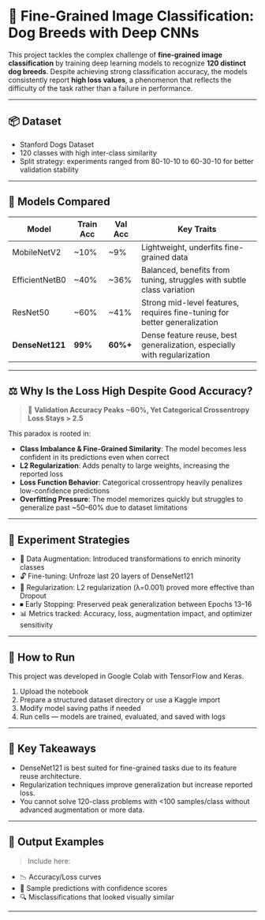 # 🐶 Fine-Grained Image Classification: Dog Breeds with Deep CNNs

This project tackles the complex challenge of **fine-grained image classification** by training deep learning models to recognize **120 distinct dog breeds**. Despite achieving strong classification accuracy, the models consistently report **high loss values**, a phenomenon that reflects the difficulty of the task rather than a failure in performance.

---

## 📦 Dataset

- Stanford Dogs Dataset
- 120 classes with high inter-class similarity
- Split strategy: experiments ranged from 80-10-10 to 60-30-10 for better validation stability

---

## 🧠 Models Compared

| Model           | Train Acc | Val Acc | Key Traits                                                                 |
|------------------|-----------|---------|-----------------------------------------------------------------------------|
| MobileNetV2      | ~10%      | ~9%     | Lightweight, underfits fine-grained data                                   |
| EfficientNetB0   | ~40%      | ~36%    | Balanced, benefits from tuning, struggles with subtle class variation      |
| ResNet50         | ~60%      | ~41%    | Strong mid-level features, requires fine-tuning for better generalization  |
| **DenseNet121**  | **99%**   | **60%+**| Dense feature reuse, best generalization, especially with regularization   |

---

## ⚖️ Why Is the Loss High Despite Good Accuracy?

> 🔎 **Validation Accuracy Peaks ~60%, Yet Categorical Crossentropy Loss Stays > 2.5**

This paradox is rooted in:
- **Class Imbalance & Fine-Grained Similarity**: The model becomes less confident in its predictions even when correct
- **L2 Regularization**: Adds penalty to large weights, increasing the reported loss
- **Loss Function Behavior**: Categorical crossentropy heavily penalizes low-confidence predictions
- **Overfitting Pressure**: The model memorizes quickly but struggles to generalize past ~50–60% due to dataset limitations

---

## 🧪 Experiment Strategies

- 🧬 Data Augmentation: Introduced transformations to enrich minority classes
- 🔓 Fine-tuning: Unfroze last 20 layers of DenseNet121
- 🧨 Regularization: L2 regularization (λ=0.001) proved more effective than Dropout
- ⏹ Early Stopping: Preserved peak generalization between Epochs 13–16
- 📊 Metrics tracked: Accuracy, loss, augmentation impact, and optimizer sensitivity

---

## 🚀 How to Run

This project was developed in Google Colab with TensorFlow and Keras.

1. Upload the notebook
2. Prepare a structured dataset directory or use a Kaggle import
3. Modify model saving paths if needed
4. Run cells — models are trained, evaluated, and saved with logs

---

## 🧠 Key Takeaways

- DenseNet121 is best suited for fine-grained tasks due to its feature reuse architecture.
- Regularization techniques improve generalization but increase reported loss.
- You cannot solve 120-class problems with <100 samples/class without advanced augmentation or more data.

---

## 📂 Output Examples

> Include here:
- 📉 Accuracy/Loss curves
- 🐶 Sample predictions with confidence scores
- 🔍 Misclassifications that looked visually similar

---

